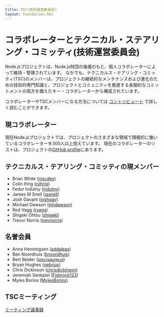 ```yaml
---
title: TSC(技術運営委員会)
layout: foundation.hbs
---
```

<!--
# Collaborators and the Technical Steering Committee

The Node.js project is sponsored by the Node.js Foundation and maintained by
individual Collaborators. The Technical Steering Committee (TSC) membership
consists of key Collaborators who have demonstrated both technical expertise
critical to the ongoing maintenance and evolution of the project and a long
term commitment to driving the project and community forward.

You can read more about how to become a collaborator and a TSC member in [the
contributing section](/en/get-involved/contribute/).
-->

# コラボレーターとテクニカル・ステアリング・コミッティ(技術運営委員会)

Node.jsプロジェクトは、Node.js財団の後援のもと、個人コラボレーターによって維持・管理されています。
なかでも、テクニカルス・テアリング・コミッティ(TSC)のメンバーは、プロジェクトの継続的なメンテナンスおよび進化のための技術的専門知識と、プロジェクトとコミュニティを推進する長期的なコミットメントの両方を備えたキー・コラボレーターから構成されています。

コラボレーターやTSCメンバーになる方法については [コントリビュート](/en/get-involved/contribute/) で詳しく読むことができます。


<!--
## Current collaborators

The Node.js Project currently has well over 300 contributors actively
working on different areas of the project. The current list of contributors
can be found on the project's [GitHub profile](https://github.com/orgs/nodejs/people).
-->
## 現コラボレーター

現在Node.jsプロジェクトでは、プロジェクトのさまざまな領域で積極的に働いているコラボレーターを300人以上抱えています。
現在のコラボレーターのリストは、プロジェクトの[GitHub profile](https://github.com/orgs/nodejs/people)にあります。

## テクニカルス・テアリング・コミッティの現メンバー

* Brian White ([mscdex](https://github.com/mscdex))
* Colin Ihrig ([cjihrig](https://github.com/cjihrig))
* Fedor Indutny ([indutny](https://github.com/indutny))
* James M Snell ([jasnell](https://github.com/jasnell))
* Josh Gavant ([joshgav](https://github.com/joshgav))
* Michael Dawson ([mhdawson](https://github.com/mhdawson))
* Rod Vagg ([rvagg](https://github.com/rvagg))
* Shigeki Ohtsu ([shigeki](https://github.com/shigeki))
* Trevor Norris ([trevnorris](https://github.com/trevnorris))

## 名誉会員

* Anna Henningsen ([addaleax](https://github.com/addaleax))
* Ben Noordhuis ([bnoordhuis](https://github.com/bnoordhuis))
* Bert Belder ([piscisaureus](https://github.com/piscisaureus))
* Bryan Hughes ([nebrius](https://github.com/nebrius))
* Chris Dickinson ([chrisdickinson](https://github.com/chrisdickinson))
* Jeremiah Senkpiel ([Fishrock123](https://github.com/Fishrock123))
* Myles Borins ([MylesBorins](https://github.com/MylesBorins))

## TSCミーティング

[ミーティング議事録](minutes/)
